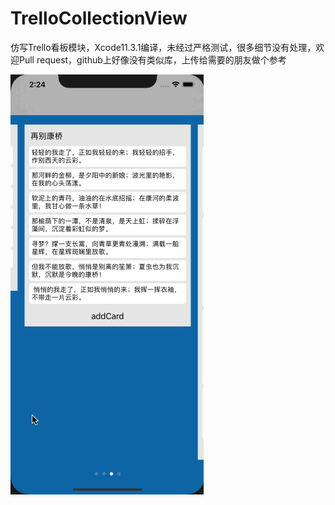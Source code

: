 # TrelloCollectionView
仿写Trello看板模块，Xcode11.3.1编译，未经过严格测试，很多细节没有处理，欢迎Pull request，github上好像没有类似库，上传给需要的朋友做个参考

![image](https://github.com/reinventgithub/TrelloCollectionView/blob/main/Image/1.gif)
